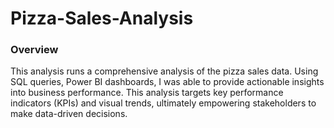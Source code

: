 # Pizza-Sales-Analysis

### Overview

This analysis runs a comprehensive analysis of the pizza sales data. Using SQL queries, Power BI dashboards, I was able to provide actionable insights into business performance. This analysis targets key performance indicators (KPIs) and visual trends, ultimately empowering stakeholders to make data-driven decisions.
